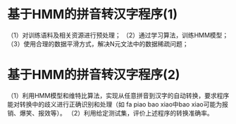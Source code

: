 # 基于HMM的拼音转汉字程序(1)

（1）对训练语料及相关资源进行预处理；
（2）通过学习算法，训练HMM模型；
（3）使用合理的数据平滑方式，解决N元文法中的数据稀疏问题；

# 基于HMM的拼音转汉字程序(2)

（1）利用HMM模型和维特比算法，实现从任意拼音到汉字的自动转换，要求程序能对转换中的歧义进行正确识别和处理（如 fa piao bao xiao中bao xiao可能为报销、爆笑、报效等）。
（2）利用给定测试集，评价上述程序的转换准确率。



